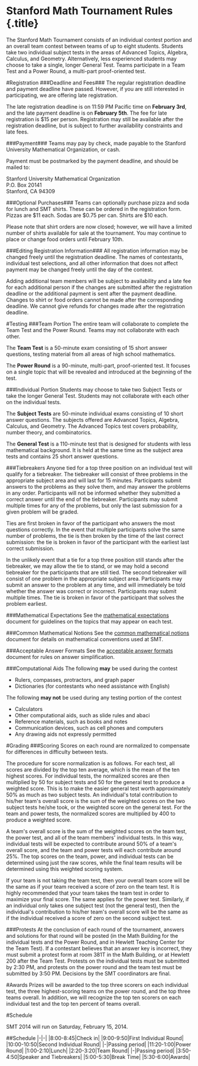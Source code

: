 # Stanford Math Tournament Rules {.title}
The Stanford Math Tournament consists of an individual contest portion and an
overall team contest between teams of up to eight students. Students take two
individual subject tests in the areas of Advanced Topics, Algebra, Calculus, and
Geometry. Alternatively, less experienced students may choose to take a single,
longer General Test. Teams participate in a Team Test and a Power Round, a
multi-part proof-oriented test.

#Registration
###Deadline and Fees###
The regular registration deadline and payment deadline have passed. However, if
you are still interested in participating, we are offering late registration.

The late registration deadline is on 11:59 PM Pacific time on **February 3rd**,
and the late payment deadline is on **February 5th**. The fee for late
registration is &#36;15 per person. Registration may still be available after
the registration deadline, but is subject to further availability constraints and
late fees.

###Payment###
Teams may pay by check, made payable to the Stanford University Mathematical Organization, or cash.

Payment must be postmarked by the payment deadline, and should be mailed to:

Stanford University Mathematical Organization  
P.O. Box 20141  
Stanford, CA 94309

###Optional Purchases###
Teams can optionally purchase pizza and soda for lunch and SMT shirts. These can
be ordered in the registration form. Pizzas are &#36;11 each. Sodas are
&#36;0.75 per can. Shirts are &#36;10 each.

Please note that shirt orders are now closed; however, we will have a limited
number of shirts available for sale at the tournament. You may continue to place
or change food orders until February 10th.

###Editing Registration Information###
All registration information may be changed freely until the registration
deadline. The names of contestants, individual test selections, and all other
information that does not affect payment may be changed freely until the day of
the contest.

Adding additional team members will be subject to availability and a late fee
for each additional person if the changes are submitted after the registration
deadline or the additional payment is sent after the payment deadline. Changes
to shirt or food orders cannot be made after the corresponding deadline. We
cannot give refunds for changes made after the registration deadline. 




#Testing
###Team Portion
The entire team will collaborate to complete the Team Test and the Power Round.
Teams may not collaborate with each other.

The **Team Test** is a 50-minute exam consisting of 15 short answer questions,
testing material from all areas of high school mathematics.

The **Power Round** is a 90-minute, multi-part, proof-oriented test. It focuses
on a single topic that will be revealed and introduced at the beginning of the
test. 

###Individual Portion
Students may choose to take two Subject Tests or take the longer General Test.
Students may not collaborate with each other on the individual tests.

The **Subject Tests** are 50-minute individual exams consisting of 10 short
answer questions. The subjects offered are Advanced Topics, Algebra, Calculus,
and Geometry. The Advanced Topics test covers probability, number theory, and
combinatorics.

The **General Test** is a 110-minute test that is designed for students with
less mathematical background. It is held at the same time as the subject area
tests and contains 25 short answer questions. 

###Tiebreakers
Anyone tied for a top three position on an individual test will qualify for a
tiebreaker. The tiebreaker will consist of three problems in the appropriate
subject area and will last for 15 minutes. Participants submit answers to the
problems as they solve them, and may answer the problems in any order.
Participants will not be informed whether they submitted a correct answer until
the end of the tiebreaker. Participants may submit multiple times for any of the
problems, but only the last submission for a given problem will be graded.

Ties are first broken in favor of the participant who answers the most questions
correctly. In the event that multiple participants solve the same number of
problems, the tie is then broken by the time of the last correct submission: the
tie is broken in favor of the participant with the earliest last correct
submission.

In the unlikely event that a tie for a top three position still stands after the
tiebreaker, we may allow the tie to stand, or we may hold a second tiebreaker
for the participants that are still tied. The second tiebreaker will consist of
one problem in the appropriate subject area. Participants may submit an answer
to the problem at any time, and will immediately be told whether the answer was
correct or incorrect. Participants may submit multiple times. The tie is broken
in favor of the participant that solves the problem earliest. 

###Mathematical Expectations
See the [mathematical expectations](/pdfs/mathematical-expectations.pdf)
document for guidelines on the topics that may appear on each test.

###Common Mathematical Notions
See the [common mathematical notions](/pdfs/common-mathematical-notions.pdf)
document for details on mathematical conventions used at SMT.

###Acceptable Answer Formats
See the [acceptable answer formats](/pdfs/acceptable-answer-formats.pdf)
document for rules on answer simplification.

###Computational Aids
The following **may** be used during the contest

- Rulers, compasses, protractors, and graph paper
- Dictionaries (for contestants who need assistance with English)

The following **may not** be used during any testing portion of the contest

- Calculators
- Other computational aids, such as slide rules and abaci
- Reference materials, such as books and notes
- Communication devices, such as cell phones and computers
- Any drawing aids not expressly permitted

#Grading
###Scoring
Scores on each round are normalized to compensate for differences in difficulty
between tests.

The procedure for score normalization is as follows. For each test, all scores
are divided by the top ten average, which is the mean of the ten highest scores.
For individual tests, the normalized scores are then multiplied by 50 for
subject tests and 50 for the general test to produce a weighted score.  This is
to make the easier general test worth approximately 50% as much as two subject
tests. An individual's total contribution to his/her team's overall score is the
sum of the weighted scores on the two subject tests he/she took, or the weighted
score on the general test. For the team and power tests, the normalized scores
are multiplied by 400 to produce a weighted score.

A team's overall score is the sum of the weighted scores on the team test, the
power test, and all of the team members' individual tests. In this way,
individual tests will be expected to contribute around 50% of a team's overall
score, and the team and power tests will each contribute around 25%. The top
scores on the team, power, and individual tests can be determined using just the
raw scores, while the final team results will be determined using this weighted
scoring system.

If your team is not taking the team test, then your overall team score will be
the same as if your team received a score of zero on the team test. It is highly
recommended that your team takes the team test in order to maximize your final
score. The same applies for the power test. Similarly, if an individual only
takes one subject test (not the general test), then the individual's
contribution to his/her team's overall score will be the same as if the
individual received a score of zero on the second subject test.

###Protests
At the conclusion of each round of the tournament, answers and solutions for
that round will be posted (in the Math Building for the individual tests and the
Power Round, and in Hewlett Teaching Center for the Team Test). If a contestant
believes that an answer key is incorrect, they must submit a protest form at
room 381T in the Math Building, or at Hewlett 200 after the Team Test. Protests
on the individual tests must be submitted by 2:30 PM, and protests on the power
round and the team test must be submitted by 3:50 PM. Decisions by the SMT
coordinators are final. 

#Awards
Prizes will be awarded to the top three scorers on each individual test, the
three highest-scoring teams on the power round, and the top three teams overall.
In addition, we will recognize the top ten scorers on each individual test and
the top ten percent of teams overall. 

#Schedule

SMT 2014 will run on Saturday, February 15, 2014.

##Schedule
|-|-|
|8:00-8:45|Check in|
|9:00-9:50|First Individual Round|
|10:00-10:50|Second Individual Round|
|-|Passing period|
|11:20-1:00|Power Round|
|1:00-2:10|Lunch|
|2:20-3:20|Team Round|
|-|Passing period|
|3:50-4:50|Speaker and Tiebreakers|
|5:00-5:30|Break Time|
|5:30-6:00|Awards|

 
